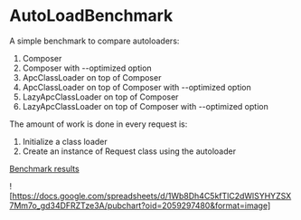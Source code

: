 AutoLoadBenchmark
=================
A simple benchmark to compare autoloaders:
1. Composer
2. Composer with --optimized option
3. ApcClassLoader on top of Composer
4. ApcClassLoader on top of Composer with --optimized option
5. LazyApcClassLoader on top of Composer
6. LazyApcClassLoader on top of Composer with --optimized option

The amount of work is done in every request is:

1. Initialize a class loader
2. Create an instance of Request class using the autoloader

[Benchmark results](https://docs.google.com/spreadsheets/d/1Wb8Dh4C5kfTlC2dWlSYHYZSX7Mm7o_gd34DFRZTze3A/edit?usp=sharing)

![https://docs.google.com/spreadsheets/d/1Wb8Dh4C5kfTlC2dWlSYHYZSX7Mm7o_gd34DFRZTze3A/pubchart?oid=2059297480&format=image]
